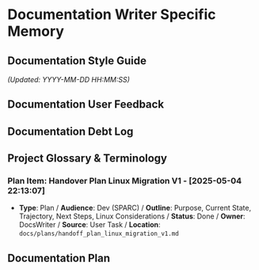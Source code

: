 # Documentation Writer Specific Memory
<!-- Entries below should be added reverse chronologically (newest first) -->

## Documentation Style Guide
<!-- Update style guide notes here (consider if this should be newest first or overwrite) -->
*(Updated: YYYY-MM-DD HH:MM:SS)*

## Documentation User Feedback
<!-- Append feedback items using the format below -->

## Documentation Debt Log
<!-- Append debt items using the format below -->

## Project Glossary & Terminology
<!-- Append terms using the format below -->
### Plan Item: Handover Plan Linux Migration V1 - [2025-05-04 22:13:07]
- **Type**: Plan / **Audience**: Dev (SPARC) / **Outline**: Purpose, Current State, Trajectory, Next Steps, Linux Considerations / **Status**: Done / **Owner**: DocsWriter / **Source**: User Task / **Location**: `docs/plans/handoff_plan_linux_migration_v1.md`

## Documentation Plan
<!-- Append plan items using the format below -->